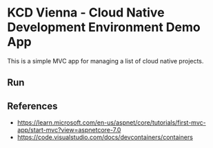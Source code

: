# KCD Vienna - Cloud Native Development Environment Demo App

This is a simple MVC app for managing a list of cloud native projects.

## Run



## References

- https://learn.microsoft.com/en-us/aspnet/core/tutorials/first-mvc-app/start-mvc?view=aspnetcore-7.0
- https://code.visualstudio.com/docs/devcontainers/containers
